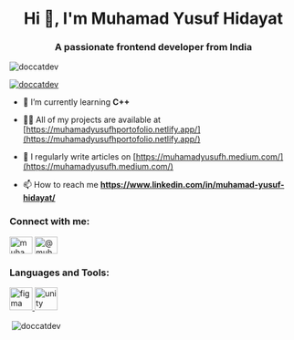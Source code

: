 <h1 align="center">Hi 👋, I'm Muhamad Yusuf Hidayat</h1>
<h3 align="center">A passionate frontend developer from India</h3>

<p align="left"> <img src="https://komarev.com/ghpvc/?username=doccatdev&label=Profile%20views&color=0e75b6&style=flat" alt="doccatdev" /> </p>

<p align="left"> <a href="https://github.com/ryo-ma/github-profile-trophy"><img src="https://github-profile-trophy.vercel.app/?username=doccatdev" alt="doccatdev" /></a> </p>

- 🌱 I’m currently learning **C++**

- 👨‍💻 All of my projects are available at [https://muhamadyusufhportofolio.netlify.app/](https://muhamadyusufhportofolio.netlify.app/)

- 📝 I regularly write articles on [https://muhamadyusufh.medium.com/](https://muhamadyusufh.medium.com/)

- 📫 How to reach me **https://www.linkedin.com/in/muhamad-yusuf-hidayat/**

<h3 align="left">Connect with me:</h3>
<p align="left">
<a href="https://linkedin.com/in/muhamad-yusuf-hidayat" target="blank"><img align="center" src="https://raw.githubusercontent.com/rahuldkjain/github-profile-readme-generator/master/src/images/icons/Social/linked-in-alt.svg" alt="muhamad-yusuf-hidayat" height="30" width="40" /></a>
<a href="https://medium.com/@muhamadyusufh" target="blank"><img align="center" src="https://raw.githubusercontent.com/rahuldkjain/github-profile-readme-generator/master/src/images/icons/Social/medium.svg" alt="@muhamadyusufh" height="30" width="40" /></a>
</p>

<h3 align="left">Languages and Tools:</h3>
<p align="left"> <a href="https://www.figma.com/" target="_blank" rel="noreferrer"> <img src="https://www.vectorlogo.zone/logos/figma/figma-icon.svg" alt="figma" width="40" height="40"/> </a> <a href="https://unity.com/" target="_blank" rel="noreferrer"> <img src="https://www.vectorlogo.zone/logos/unity3d/unity3d-icon.svg" alt="unity" width="40" height="40"/> </a> </p>

<p>&nbsp;<img align="center" src="https://github-readme-stats.vercel.app/api?username=doccatdev&show_icons=true&locale=en" alt="doccatdev" /></p>
